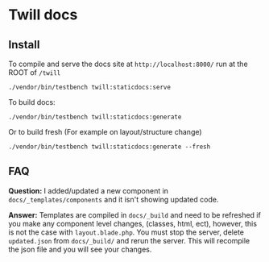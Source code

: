 # Twill docs

## Install

To compile and serve the docs site at `http://localhost:8000/` run at the ROOT of `/twill`
```
./vendor/bin/testbench twill:staticdocs:serve
```

To build docs:
```
./vendor/bin/testbench twill:staticdocs:generate
```

Or to build fresh (For example on layout/structure change)
```
./vendor/bin/testbench twill:staticdocs:generate --fresh
```

## FAQ

**Question:** I added/updated a new component in `docs/_templates/components` and it isn't showing updated code.

**Answer:** Templates are compiled in `docs/_build` and need to be refreshed if you make any component level changes, (classes, html, ect), however, this is not the case with `layout.blade.php`. You must stop the server, delete `updated.json` from `docs/_build/` and rerun the server. This will recompile the json file and you will see your changes.
